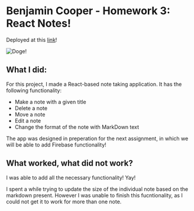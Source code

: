 # Benjamin Cooper - Homework 3: React Notes!

Deployed at this [link](cs52-bennotesnotes.surge.sh)!

![Doge!](https://i.stack.imgur.com/X7WHt.png?s=328&g=1)

## What I did:

For this project, I made a React-based note taking application.  It has the following functionality:

- Make a note with a given title
- Delete a note
- Move a note
- Edit a note
- Change the format of the note with MarkDown text

The app was designed in preperation for the next assignment, in which we will be able to add Firebase functionality!

## What worked, what did not work?

I was able to add all the necessary functionality! Yay!

I spent a while trying to update the size of the individual note based on the markdown present.  However I was unable to finish this fucntionality, as I could not get it to work for more than one note.
